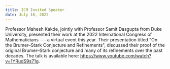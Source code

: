 ```yaml
---
title: ICM Invited Speaker
date: July 18, 2022  
---
```


Professor Mahesh Kakde, jointly with Professor Samit Dasgupta from Duke University, presented their work at the 2022 International Congress of Mathematicians --- a virtual event this year. Their presentation titled "On the Brumer–Stark Conjecture and Refinements", discussed their proof of the original Brumer–Stark conjecture and many of its refinements over the past decades. 
The talk is available here: <a href="https://www.youtube.com/watch?v=1YRudS9s71g">https://www.youtube.com/watch?v=1YRudS9s71g</a>.
